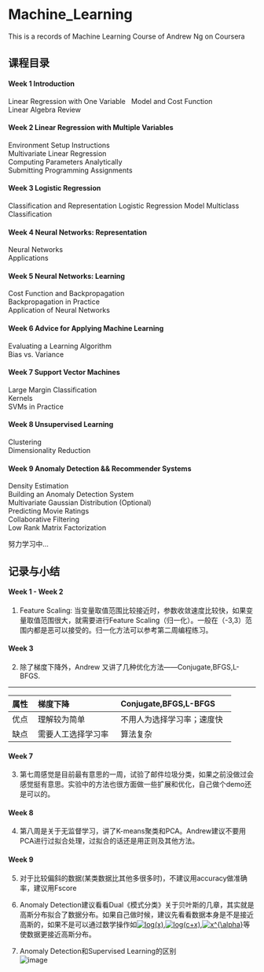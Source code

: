 # Machine_Learning
This is a records of Machine Learning Course of Andrew Ng on Coursera  

## 课程目录
#### Week 1 Introduction  
Linear Regression with One Variable  
Model and Cost Function  
Linear Algebra Review  
#### Week 2 Linear Regression with Multiple Variables  
Environment Setup Instructions  
Multivariate Linear Regression  
Computing Parameters Analytically  
Submitting Programming Assignments  
#### Week 3 Logistic Regression  
Classification and Representation
Logistic Regression Model
Multiclass Classification  
#### Week 4 Neural Networks: Representation
Neural Networks  
Applications  
#### Week 5 Neural Networks: Learning
Cost Function and Backpropagation  
Backpropagation in Practice  
Application of Neural Networks  
#### Week 6 Advice for Applying Machine Learning  
Evaluating a Learning Algorithm  
Bias vs. Variance  
#### Week 7 Support Vector Machines  
Large Margin Classification  
Kernels  
SVMs in Practice  
#### Week 8 Unsupervised Learning  
Clustering  
Dimensionality Reduction  
#### Week 9 Anomaly Detection && Recommender Systems
Density Estimation  
Building an Anomaly Detection System  
Multivariate Gaussian Distribution (Optional)  
Predicting Movie Ratings  
Collaborative Filtering  
Low Rank Matrix Factorization  


努力学习中...  

## 记录与小结  
#### Week 1 - Week 2  
1. Feature Scaling: 当变量取值范围比较接近时，参数收敛速度比较快，如果变量取值范围很大，就需要进行Feature Scaling（归一化）。一般在（-3,3）范围内都是恶可以接受的。归一化方法可以参考第二周编程练习。 
#### Week 3 
2. 除了梯度下降外，Andrew 又讲了几种优化方法——Conjugate,BFGS,L-BFGS.
--------

| 属性   | 梯度下降| Conjugate,BFGS,L-BFGS  |
| :------------ |:--------------| :-----|
| 优点   | 理解较为简单   | 不用人为选择学习率；速度快   |
| 缺点   |需要人工选择学习率   |  算法复杂   |  
#### Week 7
3. 第七周感觉是目前最有意思的一周，试验了邮件垃圾分类，如果之前没做过会感觉挺有意思。实验中的方法也很方面做一些扩展和优化，自己做个demo还是可以的。
#### Week 8
4. 第八周是关于无监督学习，讲了K-means聚类和PCA。Andrew建议不要用PCA进行过拟合处理，过拟合的话还是用正则及其他方法。
#### Week 9
5. 对于比较偏斜的数据(某类数据比其他多很多时)，不建议用accuracy做准确率，建议用Fscore  
6. Anomaly Detection建议看看Dual《模式分类》关于贝叶斯的几章，其实就是高斯分布拟合了数据分布。如果自己做时候，建议先看看数据本身是不是接近高斯的，如果不是可以通过数学操作如<a href="https://www.codecogs.com/eqnedit.php?latex=log(x)" target="_blank"><img src="https://latex.codecogs.com/gif.latex?log(x)" title="log(x)" /></a>,<a href="https://www.codecogs.com/eqnedit.php?latex=log(c&plus;x)" target="_blank"><img src="https://latex.codecogs.com/gif.latex?log(c&plus;x)" title="log(c+x)" /></a>,<a href="https://www.codecogs.com/eqnedit.php?latex=x^{\alpha}" target="_blank"><img src="https://latex.codecogs.com/gif.latex?x^{\alpha}" title="x^{\alpha}" /></a>等使数据更接近高斯分布。

7. Anomaly Detection和Supervised Learning的区别  
![image](https://github.com/JudasDie/Machine_Learning_Stanford/raw/master/images/Anomaly.png) 
